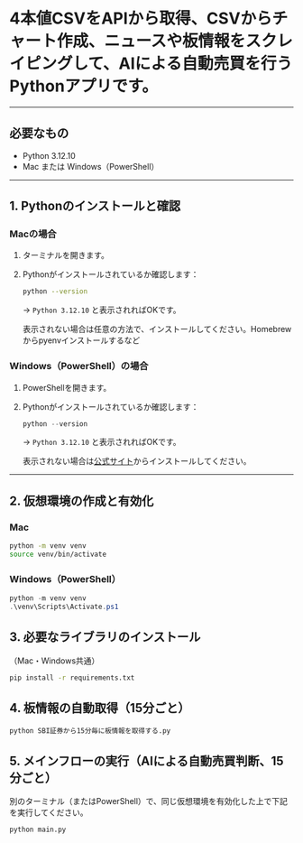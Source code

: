 # 4本値CSVをAPIから取得、CSVからチャート作成、ニュースや板情報をスクレイピングして、AIによる自動売買を行うPythonアプリです。

---

## 必要なもの

- Python 3.12.10
- Mac または Windows（PowerShell）

---

## 1. Pythonのインストールと確認

### Macの場合

1. ターミナルを開きます。
2. Pythonがインストールされているか確認します：

    ```sh
    python --version
    ```

    → `Python 3.12.10` と表示されればOKです。

    表示されない場合は任意の方法で、インストールしてください。Homebrewからpyenvインストールするなど

### Windows（PowerShell）の場合

1. PowerShellを開きます。
2. Pythonがインストールされているか確認します：

    ```powershell
    python --version
    ```

    → `Python 3.12.10` と表示されればOKです。

    表示されない場合は[公式サイト](https://www.python.org/downloads/release/python-31210/)からインストールしてください。

---

## 2. 仮想環境の作成と有効化

### Mac

```sh
python -m venv venv
source venv/bin/activate
```

### Windows（PowerShell）
```powershell
python -m venv venv
.\venv\Scripts\Activate.ps1
```

## 3. 必要なライブラリのインストール

（Mac・Windows共通）

```sh
pip install -r requirements.txt
```

## 4. 板情報の自動取得（15分ごと）
```
python SBI証券から15分毎に板情報を取得する.py
```

## 5. メインフローの実行（AIによる自動売買判断、15分ごと）

別のターミナル（またはPowerShell）で、同じ仮想環境を有効化した上で下記を実行してください。

```
python main.py
```